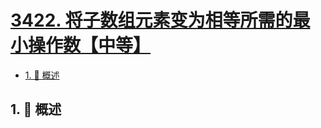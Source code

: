 # [3422. 将子数组元素变为相等所需的最小操作数【中等】](https://github.com/tnotesjs/TNotes.leetcode/tree/main/notes/3422.%20%E5%B0%86%E5%AD%90%E6%95%B0%E7%BB%84%E5%85%83%E7%B4%A0%E5%8F%98%E4%B8%BA%E7%9B%B8%E7%AD%89%E6%89%80%E9%9C%80%E7%9A%84%E6%9C%80%E5%B0%8F%E6%93%8D%E4%BD%9C%E6%95%B0%E3%80%90%E4%B8%AD%E7%AD%89%E3%80%91)

<!-- region:toc -->

- [1. 📝 概述](#1--概述)

<!-- endregion:toc -->

## 1. 📝 概述
